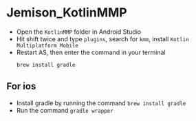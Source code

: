 # Jemison_KotlinMMP

- Open the `KotlinMMP` folder in Android Studio
- Hit shift twice and type `plugins`, search for `kmm`, install `Kotlin Multiplatform Mobile`
- Restart AS, then enter the command in your terminal
  ```zsh
  brew install gradle 
  ```

## For ios
- Install gradle by running the command `brew install gradle`
- Run the command `gradle wrapper`
